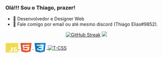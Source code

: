 ### Olá!!! Sou o Thiago, prazer!

- 🔭 Desenvolvedor e Designer Web
- 💬 Fale comigo por email ou até mesmo discord (Thiago Elias#9852).

<div align="center">
  <a href="https://git.io/streak-stats"><img src="https://github-readme-streak-stats.herokuapp.com?user=ThiagoElias20&theme=dark&locale=pt_BR" alt="GitHub Streak" /></a>
  <a href="https://github.com/ThiagoElias20">
  <img height="180em" src="https://github-readme-stats.vercel.app/api/top-langs/?username=ThiagoElias20&layout=compact&langs_count=7&theme=highcontrast"/>
</div>
  
  <div style="display: inline_block"><br>
  <img align="center" alt="T-Js" height="30" width="40" src="https://raw.githubusercontent.com/devicons/devicon/master/icons/javascript/javascript-plain.svg">
  <img align="center" alt="T-HTML" height="30" width="40" src="https://raw.githubusercontent.com/devicons/devicon/master/icons/html5/html5-original.svg">
  <img align="center" alt="T-CSS" height="30" width="40" src="https://raw.githubusercontent.com/devicons/devicon/master/icons/css3/css3-original.svg">
  <img align="center" alt="T-CSS" height="30" width="40" src="https://cdn.jsdelivr.net/gh/devicons/devicon/icons/git/git-original.svg" />
</div>

  ##
